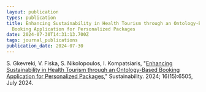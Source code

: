 ```yaml
---
layout: publication
types: publication
title: Enhancing Sustainability in Health Tourism through an Ontology-Based
  Booking Application for Personalized Packages
date: 2024-07-30T14:31:13.700Z
tags: journal_publications
publication_date: 2024-07-30
---
```

S. Gkevreki, V. Fiska, S. Nikolopoulos, I. Kompatsiaris, "[Enhancing Sustainability in Health Tourism through an Ontology-Based Booking Application for Personalized Packages](https://doi.org/10.3390/su16156505)," Sustainability. 2024; 16(15):6505, July 2024.